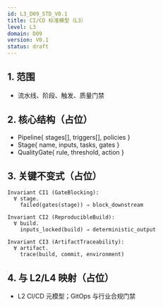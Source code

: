 ```yaml
---
id: L3_D09_STD_V0.1
title: CI/CD 标准模型（L3）
level: L3
domain: D09
version: V0.1
status: draft
---
```


## 1. 范围

- 流水线、阶段、触发、质量门禁

## 2. 核心结构（占位）

- Pipeline{ stages[], triggers[], policies }
- Stage{ name, inputs, tasks, gates }
- QualityGate{ rule, threshold, action }

## 3. 关键不变式（占位）

```text
Invariant CI1 (GateBlocking):
  ∀ stage.
    failed(gates(stage)) ⇒ block_downstream

Invariant CI2 (ReproducibleBuild):
  ∀ build.
    inputs_locked(build) ⇒ deterministic_output

Invariant CI3 (ArtifactTraceability):
  ∀ artifact.
    trace(build, commit, environment)
```

## 4. 与 L2/L4 映射（占位）

- L2 CI/CD 元模型；GitOps 与行业合规门禁
